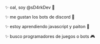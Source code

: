 ✨ oal, soy @sD4rkDev 👋

✨ me gustan los bots de discord 🤖

✨ estoy aprendiendo javascript y paiton 🐍

✨ busco programadores de juegos o bots 🎮

<!---
sD4rkDev/sD4rkDev is a ✨ special ✨ repository because its `README.md` (this file) appears on your GitHub profile.
You can click the Preview link to take a look at your changes.
--->
